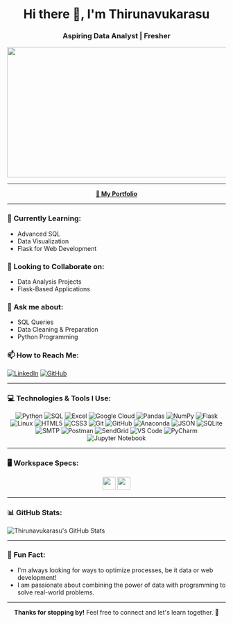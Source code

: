 <h1 align="center">Hi there 👋, I'm <strong>Thirunavukarasu</strong></h1>
<h3 align="center">Aspiring Data Analyst | Fresher</h3>

<p align="center">
<img align="center" alt="Coding" width="1200" height="300" src="file:///C:/Users/thirunavukarasu/Downloads/bg.png">
</p>

---

<p align="center">
  <a href="https://your-portfolio-link.com">
    <strong>🔭 My Portfolio</strong>
  </a>
</p>

---

### 🚀 **Currently Learning:**
- Advanced SQL
- Data Visualization
- Flask for Web Development

### 👯 **Looking to Collaborate on:**
- Data Analysis Projects
- Flask-Based Applications

### 💬 **Ask me about:**
- SQL Queries
- Data Cleaning & Preparation
- Python Programming

### 📫 **How to Reach Me:**
[![LinkedIn](https://img.shields.io/badge/LinkedIn-0077B5?style=for-the-badge&logo=linkedin&logoColor=white)](https://linkedin.com/in/thiru11)
[![GitHub](https://img.shields.io/badge/GitHub-181717?style=for-the-badge&logo=github&logoColor=white)](https://github.com/Thiru11github)

---

### 💻 **Technologies & Tools I Use:**

  <p align="center">
  <img src="https://img.shields.io/badge/python-3670A0?style=for-the-badge&logo=python&logoColor=ffdd54" alt="Python" />
  <img src="https://img.shields.io/badge/sql-4479A1?style=for-the-badge&logo=mysql&logoColor=white" alt="SQL" />
  <img src="https://img.shields.io/badge/microsoft%20excel-217346?style=for-the-badge&logo=microsoft-excel&logoColor=white" alt="Excel" />
  <img src="https://img.shields.io/badge/GoogleCloud-%234285F4.svg?style=for-the-badge&logo=google-cloud&logoColor=white" alt="Google Cloud" />
  <img src="https://img.shields.io/badge/pandas-%23150458.svg?style=for-the-badge&logo=pandas&logoColor=white" alt="Pandas" />
  <img src="https://img.shields.io/badge/numpy-%23013243.svg?style=for-the-badge&logo=numpy&logoColor=white" alt="NumPy" />
  <img src="https://img.shields.io/badge/flask-%23000.svg?style=for-the-badge&logo=flask&logoColor=white" alt="Flask" />
  <img src="https://img.shields.io/badge/Linux-FCC624?style=for-the-badge&logo=linux&logoColor=black" alt="Linux" />
  <img src="https://img.shields.io/badge/html5-%23E34F26.svg?style=for-the-badge&logo=html5&logoColor=white" alt="HTML5" />
  <img src="https://img.shields.io/badge/css3-%231572B6.svg?style=for-the-badge&logo=css3&logoColor=white" alt="CSS3" />
  <img src="https://img.shields.io/badge/Git-fc6d26?style=for-the-badge&logo=git&logoColor=white" alt="Git" />
  <img src="https://img.shields.io/badge/github-181717?style=for-the-badge&logo=github&logoColor=white" alt="GitHub" />
  <img src="https://img.shields.io/badge/Anaconda-%2344A833.svg?style=for-the-badge&logo=anaconda&logoColor=white" alt="Anaconda" />
  <img src="https://img.shields.io/badge/json-%23F7F7F7.svg?style=for-the-badge&logo=json&logoColor=black" alt="JSON" />
  <img src="https://img.shields.io/badge/sqlite-%2307405e.svg?style=for-the-badge&logo=sqlite&logoColor=white" alt="SQLite" />
  <img src="https://img.shields.io/badge/smtp-%23FF9900.svg?style=for-the-badge&logo=smtp&logoColor=white" alt="SMTP" />
  <img src="https://img.shields.io/badge/Postman-FF6C37?style=for-the-badge&logo=postman&logoColor=white" alt="Postman" />
  <img src="https://img.shields.io/badge/SendGrid-%230080D0.svg?style=for-the-badge&logo=sendgrid&logoColor=white" alt="SendGrid" />
  <img src="https://img.shields.io/badge/VS%20Code-007ACC?style=for-the-badge&logo=visual-studio-code&logoColor=white" alt="VS Code" />
  <img src="https://img.shields.io/badge/PyCharm-000000?style=for-the-badge&logo=pycharm&logoColor=white" alt="PyCharm" />
  <img src="https://img.shields.io/badge/jupyter-%23F37626.svg?style=for-the-badge&logo=jupyter&logoColor=white" alt="Jupyter Notebook" />
</p>

---
### 🖥 **Workspace Specs:**
<p align="center">
  <img height="30" src="https://img.shields.io/badge/Ubuntu-18.06-76257A?style=for-the-badge&logo=ubuntu&logoColor=white"/>
  <img height="30" src="https://img.shields.io/badge/Intel-i5-0071C5?style=for-the-badge&logo=intel&logoColor=white"/>
</p>

---

### 📊 **GitHub Stats:**
![Thirunavukarasu's GitHub Stats](https://github-readme-stats.vercel.app/api?username=Thiru11github&theme=dark&show_icons=true&&hide=issues,contribs)

---

### 📢 **Fun Fact:**
- I'm always looking for ways to optimize processes, be it data or web development!
- I am passionate about combining the power of data with programming to solve real-world problems.

---

<p align="center">
  <strong>Thanks for stopping by!</strong> Feel free to connect and let's learn together. 🙌
</p>
